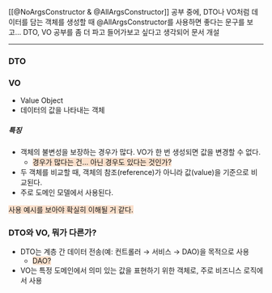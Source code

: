 [[@NoArgsConstructor & @AllArgsConstructor]] 공부 중에, DTO나 VO처럼 데이터를 담는 객체를 생성할 때 @AllArgsConstructor를 사용하면 좋다는 문구를 보고... DTO, VO 공부를 좀 더 파고 들어가보고 싶다고 생각되어 문서 개설

---


### DTO



### VO
* Value Object
* 데이터의 값을 나타내는 객체

##### 특징
* 객체의 불변성을 보장하는 경우가 많다. VO가 한 번 생성되면 값을 변경할 수 없다.
	* <span style="background:rgba(240, 107, 5, 0.2)">경우가 많다는 건... 아닌 경우도 있다는 것인가?</span>
* 두 객체를 비교할 때, 객체의 참조(reference)가 아니라 값(value)을 기준으로 비교된다.
* 주로 도메인 모델에서 사용된다.

<span style="background:rgba(240, 107, 5, 0.2)">사용 예시를 보아야 확실히 이해될 거 같다.</span>

### DTO와 VO, 뭐가 다른가?
* DTO는 계층 간 데이터 전송(예: 컨트롤러 → 서비스 → DAO)을 목적으로 사용
	* <span style="background:rgba(240, 107, 5, 0.2)">DAO?</span>
* VO는 특정 도메인에서 의미 있는 값을 표현하기 위한 객체로, 주로 비즈니스 로직에서 사용